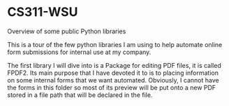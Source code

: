 # CS311-WSU
Overview of some public Python libraries

This is a tour of the few python libraries I am using to help automate online form submissions for internal use at my company.

The first library I will dive into is a Package for editing PDF files, it is called FPDF2. Its main purpose that I have devoted it to is to placing information on some internal forms that we want automated. Obviously, I cannot have the forms in this folder so most of its preview will be put onto a new PDF stored in a file path that will be declared in the file.
